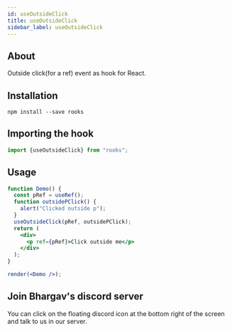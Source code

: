 ```yaml
---
id: useOutsideClick
title: useOutsideClick
sidebar_label: useOutsideClick
---
```


   

## About

Outside click(for a ref) event as hook for React.

## Installation

    npm install --save rooks

## Importing the hook

```javascript
import {useOutsideClick} from "rooks";
```

## Usage

```jsx
function Demo() {
  const pRef = useRef();
  function outsidePClick() {
    alert("Clicked outside p");
  }
  useOutsideClick(pRef, outsidePClick);
  return (
    <div>
      <p ref={pRef}>Click outside me</p>
    </div>
  );
}

render(<Demo />);
```


## Join Bhargav's discord server
You can click on the floating discord icon at the bottom right of the screen and talk to us in our server.

